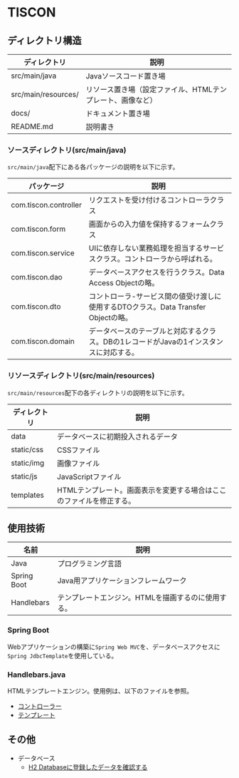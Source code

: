 # TISCON

## ディレクトリ構造

| ディレクトリ        | 説明                                                       |
|---------------------|------------------------------------------------------------|
| src/main/java       | Javaソースコード置き場                                     |
| src/main/resources/ | リソース置き場（設定ファイル、HTMLテンプレート、画像など） |
| docs/               | ドキュメント置き場                                         |
| README.md           | 説明書き                                                   |


### ソースディレクトリ(src/main/java)

`src/main/java`配下にある各パッケージの説明を以下に示す。

| パッケージ            | 説明                                                                                 |
|-----------------------|--------------------------------------------------------------------------------------|
| com.tiscon.controller | リクエストを受け付けるコントローラクラス                                             |
| com.tiscon.form       | 画面からの入力値を保持するフォームクラス                                             |
| com.tiscon.service    | UIに依存しない業務処理を担当するサービスクラス。コントローラから呼ばれる。           |
| com.tiscon.dao        | データベースアクセスを行うクラス。Data Access Objectの略。                           |
| com.tiscon.dto        | コントローラ-サービス間の値受け渡しに使用するDTOクラス。Data Transfer Objectの略。   |
| com.tiscon.domain     | データベースのテーブルと対応するクラス。DBの1レコードがJavaの1インスタンスに対応する。 |


### リソースディレクトリ(src/main/resources)

`src/main/resources`配下の各ディレクトリの説明を以下に示す。


| ディレクトリ | 説明                                                                 |
|--------------|----------------------------------------------------------------------|
| data         | データベースに初期投入されるデータ                                   |
| static/css   | CSSファイル                                                          |
| static/img   | 画像ファイル                                                         |
| static/js    | JavaScriptファイル                                                   |
| templates    | HTMLテンプレート。画面表示を変更する場合はここのファイルを修正する。 |

## 使用技術

| 名前        | 説明                                               |
|-------------|----------------------------------------------------|
| Java        | プログラミング言語                                 |
| Spring Boot | Java用アプリケーションフレームワーク               |
| Handlebars  | テンプレートエンジン。HTMLを描画するのに使用する。 |

### Spring Boot

Webアプリケーションの構築に`Spring Web MVC`を、データベースアクセスに`Spring JdbcTemplate`を使用している。

### Handlebars.java

HTMLテンプレートエンジン。使用例は、以下のファイルを参照。

- [コントローラー](./src/main/java/com/tiscon10/controller/sample/SampleController.java)
- [テンプレート](./src/main/resources/templates/sample/handlebars-sample.hbs)

## その他

- データベース
    - [H2 Databaseに登録したデータを確認する](docs/h2Database.md)
